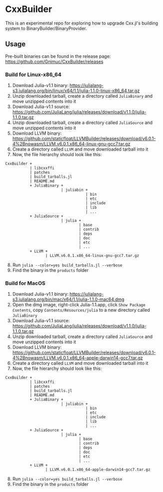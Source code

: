 # CxxBuilder
This is an experimental repo for exploring how to upgrade Cxx.jl's building system to BinaryBuilder/BinaryProvider.

## Usage
Pre-built binaries can be found in the release page: https://github.com/Gnimuc/CxxBuilder/releases

### Build for Linux-x86_64  
1. Download Julia-v1.1 binary: https://julialang-s3.julialang.org/bin/linux/x64/1.1/julia-1.1.0-linux-x86_64.tar.gz
2. Unzip downloaded tarball, create a directory called `JuliaBinary` and move unzipped contents into it
3. Download Julia-v1.1 source: https://github.com/JuliaLang/julia/releases/download/v1.1.0/julia-1.1.0.tar.gz
4. Unzip downloaded tarball, create a directory called `JuliaSource` and move unzipped contents into it
5. Download LLVM binary: https://github.com/staticfloat/LLVMBuilder/releases/download/v6.0.1-4%2Bnowasm/LLVM.v6.0.1.x86_64-linux-gnu-gcc7.tar.gz
6. Create a directory called `LLVM` and move downloaded tarball into it
7. Now, the file hierarchy should look like this:
```
CxxBuilder +
           | libcxxffi
           | patches
           | build_tarballs.jl
           | README.md
           + JuliaBinary +
                         | juliabin +
                                    | bin
                                    | etc
                                    | include
                                    | lib
                                    | ...
           + JuliaSource +
                         | julia +
                                 | base
                                 | contrib
                                 | deps
                                 | doc
                                 | etc
                                 | ...
           + LLVM +
                  | LLVM.v6.0.1.x86_64-linux-gnu-gcc7.tar.gz
```
8. Run `julia --color=yes build_tarballs.jl --verbose`
9. Find the binary in the `products` folder

### Build for MacOS
1. Download Julia-v1.1 binary: https://julialang-s3.julialang.org/bin/mac/x64/1.1/julia-1.1.0-mac64.dmg
2. Open the dmg image, right-click Julia-1.1.app, click `Show Package Contents`⁩, copy `⁨Contents⁩/⁨Resources/julia`⁩ to a new directory called `JuliaBinary`
3. Download Julia-v1.1 source: https://github.com/JuliaLang/julia/releases/download/v1.1.0/julia-1.1.0.tar.gz
4. Unzip downloaded tarball, create a directory called `JuliaSource` and move unzipped contents into it
5. Download LLVM binary: https://github.com/staticfloat/LLVMBuilder/releases/download/v6.0.1-4%2Bnowasm/LLVM.v6.0.1.x86_64-apple-darwin14-gcc7.tar.gz
6. Create a directory called `LLVM` and move downloaded tarball into it
7. Now, the file hierarchy should look like this:
```
CxxBuilder +
           | libcxxffi
           | patches
           | build_tarballs.jl
           | README.md
           + JuliaBinary +
                         | juliabin +
                                    | bin
                                    | etc
                                    | include
                                    | lib
                                    | ...
           + JuliaSource +
                         | julia +
                                 | base
                                 | contrib
                                 | deps
                                 | doc
                                 | etc
                                 | ...
           + LLVM +
                  | LLVM.v6.0.1.x86_64-apple-darwin14-gcc7.tar.gz
```
8. Run `julia --color=yes build_tarballs.jl --verbose`
9. Find the binary in the `products` folder

